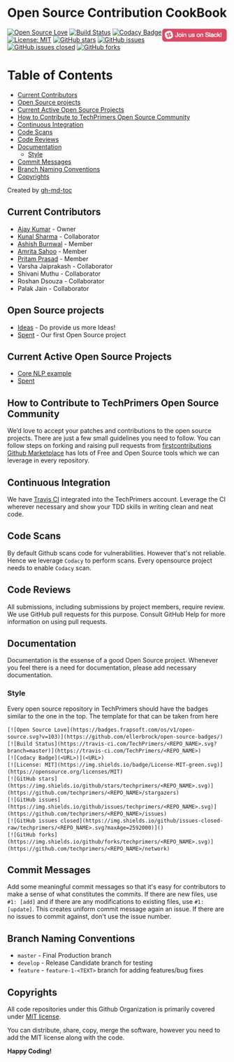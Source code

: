 # Open Source Contribution CookBook

[![Open Source Love](https://badges.frapsoft.com/os/v1/open-source.svg?v=103)](https://github.com/ellerbrock/open-source-badges/)
[<img align="right" width="150" src="assets/join-slack-team.png">](https://join.slack.com/t/techprimers/shared_invite/enQtNTI3MzQxODEwNDMzLTU3ZTRiMDkxYWI4NTM1NWIwOGZlYTE1M2I4Zjg3M2U3ZDMzZWU4NTA3MzM5NjI0ZmQ1YmZhMGNhMGI1NGYwMTY)
[![Build Status](https://travis-ci.com/TechPrimers/contribution.svg?branch=master)](https://travis-ci.com/TechPrimers/contribution)
[![Codacy Badge](https://api.codacy.com/project/badge/Grade/127ba6fd2d7541549eedd98ed84f4f53)](https://www.codacy.com/app/MovingToWeb/contribution?utm_source=github.com&amp;utm_medium=referral&amp;utm_content=TechPrimers/contribution&amp;utm_campaign=Badge_Grade)
[![License: MIT](https://img.shields.io/badge/License-MIT-green.svg)](https://opensource.org/licenses/MIT)
[![GitHub stars](https://img.shields.io/github/stars/techprimers/contribution.svg)](https://github.com/techprimers/contribution/stargazers)
[![GitHub issues](https://img.shields.io/github/issues/techprimers/contribution.svg)](https://github.com/techprimers/contribution/issues) 
[![GitHub issues closed](https://img.shields.io/github/issues-closed-raw/techprimers/contribution.svg?maxAge=2592000)]() 
[![GitHub forks](https://img.shields.io/github/forks/techprimers/contribution.svg)](https://github.com/techprimers/contribution/network)

Table of Contents
=================
   * [Current Contributors](#current-contributors)
   * [Open Source projects](#open-source-projects)
   * [Current Active Open Source Projects](#current-active-open-source-projects)
   * [How to Contribute to TechPrimers Open Source Community](#how-to-contribute-to-techprimers-open-source-community)
   * [Continuous Integration](#continuous-integration)
   * [Code Scans](#code-scans)
   * [Code Reviews](#code-reviews)
   * [Documentation](#documentation)
      * [Style](#style)
   * [Commit Messages](#commit-messages)
   * [Branch Naming Conventions](#branch-naming-conventions)
   * [Copyrights](#copyrights)
   
Created by [gh-md-toc](https://github.com/ekalinin/github-markdown-toc)

## Current Contributors
- [Ajay Kumar](https://github.com/MovingToWeb) - Owner
- [Kunal Sharma](https://github.com/Knlsharma) - Collaborator
- [Ashish Burnwal](https://github.com/ashishburnwal) - Member
- [Amrita Sahoo](https://github.com/amsahoo) - Member
- [Pritam Prasad](https://github.com/pritamprasd) - Member
- Varsha Jaiprakash - Collaborator
- Shivani Muthu - Collaborator
- Roshan Dsouza - Collaborator
- Palak Jain - Collaborator

## Open Source projects
- [Ideas](/ideas.md) - Do provide us more Ideas!
- [Spent](https://github.com/TechPrimers/spent) - Our first Open Source project

## Current Active Open Source Projects
- [Core NLP example](https://github.com/TechPrimers/core-nlp-example)
- [Spent](https://github.com/TechPrimers/spent)

## How to Contribute to TechPrimers Open Source Community
We’d love to accept your patches and contributions to the open source projects. There are just a few small guidelines you need to follow.
You can follow steps on forking and raising pull requests from [firstcontributions](https://github.com/firstcontributions/first-contributions/blob/master/README.md)
[Github Marketplace](https://github.com/marketplace) has lots of Free and Open Source tools which we can leverage in every repository.

## Continuous Integration
We have [Travis CI](https://travis-ci.com/TechPrimers) integrated into the TechPrimers account. Leverage the CI wherever necessary and show your TDD skills in writing clean and neat code.

## Code Scans
By default Github scans code for vulnerabilities. However that's not reliable. Hence we leverage `Codacy` to perform scans. Every opensource project needs to enable `Codacy` scan.

## Code Reviews
All submissions, including submissions by project members, require review. We use GitHub pull requests for this purpose. Consult GitHub Help for more information on using pull requests.

## Documentation
Documentation is the essense of a good Open Source project. Whenever you feel there is a need for documentation, please add necessary documentation. 

### Style
Every open source repository in TechPrimers should have the badges similar to the one in the top. The template for that can be taken from here

```
[![Open Source Love](https://badges.frapsoft.com/os/v1/open-source.svg?v=103)](https://github.com/ellerbrock/open-source-badges/)
[![Build Status](https://travis-ci.com/TechPrimers/<REPO_NAME>.svg?branch=master)](https://travis-ci.com/TechPrimers/<REPO_NAME>)
[![Codacy Badge](<URL>)](<URL>)
[![License: MIT](https://img.shields.io/badge/License-MIT-green.svg)](https://opensource.org/licenses/MIT)
[![GitHub stars](https://img.shields.io/github/stars/techprimers/<REPO_NAME>.svg)](https://github.com/techprimers/<REPO_NAME>/stargazers)
[![GitHub issues](https://img.shields.io/github/issues/techprimers/<REPO_NAME>.svg)](https://github.com/techprimers/<REPO_NAME>/issues) 
[![GitHub issues closed](https://img.shields.io/github/issues-closed-raw/techprimers/<REPO_NAME>.svg?maxAge=2592000)]() 
[![GitHub forks](https://img.shields.io/github/forks/techprimers/<REPO_NAME>.svg)](https://github.com/techprimers/<REPO_NAME>/network)
```

## Commit Messages
Add some meaningful commit messages so that it's easy for contributors to make a sense of what constitutes the commits. If there are new files, use `#1: [add]` and if there are any modifications to existing files, use `#1: [update]`. This creates uniform commit message again an issue. If there are no issues to commit against, don't use the issue number.

## Branch Naming Conventions
- `master` - Final Production branch
- `develop` - Release Candidate branch for testing
- `feature` - `feature-1-<TEXT>` branch for adding features/bug fixes

## Copyrights
All code repositories under this Github Organization is primarily covered under [MIT license](https://opensource.org/licenses/MIT). 

You can distribute, share, copy, merge the software, however you need to add the MIT license along with the code.

**Happy Coding!**
